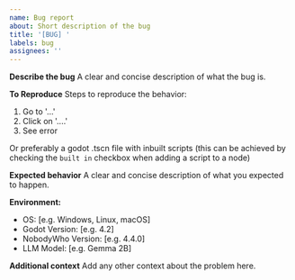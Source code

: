 ```yaml
---
name: Bug report
about: Short description of the bug
title: '[BUG] '
labels: bug
assignees: ''
---
```


**Describe the bug**
A clear and concise description of what the bug is.

**To Reproduce**
Steps to reproduce the behavior:
1. Go to '...'
2. Click on '....'
3. See error

Or preferably a godot .tscn file with inbuilt scripts (this can be achieved by checking the `built in` checkbox when adding a script to a node)

**Expected behavior**
A clear and concise description of what you expected to happen.

**Environment:**
 - OS: [e.g. Windows, Linux, macOS]
 - Godot Version: [e.g. 4.2]
 - NobodyWho Version: [e.g. 4.4.0]
 - LLM Model: [e.g. Gemma 2B]

**Additional context**
Add any other context about the problem here.